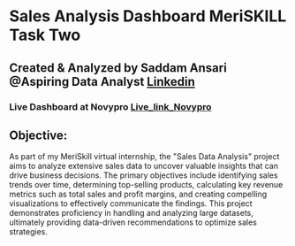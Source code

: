 # Sales Analysis Dashboard MeriSKILL Task Two

## Created & Analyzed by Saddam Ansari @Aspiring Data Analyst [Linkedin](https://www.linkedin.com/in/saddam-ansari-dataanalyst/)


### Live Dashboard at Novypro [Live_link_Novypro](https://project.novypro.com/jbFNnR)

## Objective:

As part of my MeriSkill virtual internship, the "Sales Data Analysis" project aims to analyze extensive sales data to uncover valuable insights that can drive business decisions. The primary objectives include identifying sales trends over time, determining top-selling products, calculating key revenue metrics such as total sales and profit margins, and creating compelling visualizations to effectively communicate the findings. This project demonstrates proficiency in handling and analyzing large datasets, ultimately providing data-driven recommendations to optimize sales strategies.
